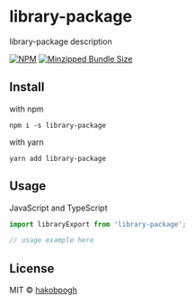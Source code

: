 # library-package

library-package description

[![NPM][npm-image]][npm-link]
[![Minzipped Bundle Size][bundlephobia-image]][bundlephobia-link]

## Install

with npm
```
npm i -s library-package
```

with yarn
```
yarn add library-package
```

## Usage

JavaScript and TypeScript
```javascript
import libraryExport from 'library-package';

// usage example here
```

## License

MIT © [hakobpogh][github-hakobpogh]

[npm-image]: https://img.shields.io/npm/v/library-package.svg
[npm-link]: https://www.npmjs.com/package/library-package
[bundlephobia-image]: https://badgen.net/bundlephobia/minzip/library-package
[bundlephobia-link]: https://bundlephobia.com/result?p=library-package
[github-hakobpogh]: https://github.com/hakobpogh
